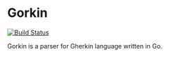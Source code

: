 # Gorkin

[![Build Status](https://travis-ci.org/dpakach/gorkin.svg?branch=master)](https://travis-ci.org/dpakach/gorkin)

Gorkin is a parser for Gherkin language written in Go.


